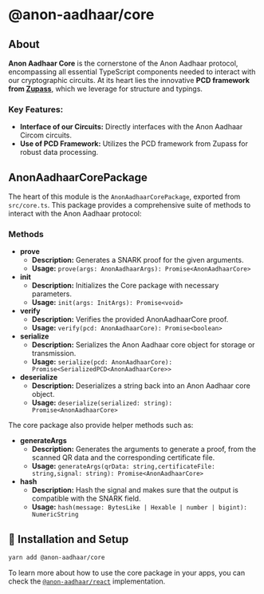 # @anon-aadhaar/core

## About

**Anon Aadhaar Core** is the cornerstone of the Anon Aadhaar protocol, encompassing all essential TypeScript components needed to interact with our cryptographic circuits. At its heart lies the innovative **PCD framework from [Zupass](https://github.com/proofcarryingdata/zupass)**, which we leverage for structure and typings.

### Key Features:

- **Interface of our Circuits:** Directly interfaces with the Anon Aadhaar Circom circuits.
- **Use of PCD Framework:** Utilizes the PCD framework from Zupass for robust data processing.

## AnonAadhaarCorePackage

The heart of this module is the `AnonAadhaarCorePackage`, exported from `src/core.ts`. This package provides a comprehensive suite of methods to interact with the Anon Aadhaar protocol:

### Methods

- **prove**
  - **Description:** Generates a SNARK proof for the given arguments.
  - **Usage:** `prove(args: AnonAadhaarArgs): Promise<AnonAadhaarCore>`
- **init**
  - **Description:** Initializes the Core package with necessary parameters.
  - **Usage:** `init(args: InitArgs): Promise<void>`
- **verify**
  - **Description:** Verifies the provided AnonAadhaarCore proof.
  - **Usage:** `verify(pcd: AnonAadhaarCore): Promise<boolean>`
- **serialize**
  - **Description:** Serializes the Anon Aadhaar core object for storage or transmission.
  - **Usage:** `serialize(pcd: AnonAadhaarCore): Promise<SerializedPCD<AnonAadhaarCore>>`
- **deserialize**
  - **Description:** Deserializes a string back into an Anon Aadhaar core object.
  - **Usage:** `deserialize(serialized: string): Promise<AnonAadhaarCore>`

The core package also provide helper methods such as:

- **generateArgs**
  - **Description:** Generates the arguments to generate a proof, from the scanned QR data and the corresponding certificate file.
  - **Usage:** `generateArgs(qrData: string,certificateFile: string,signal: string): Promise<AnonAadhaarCore>`
- **hash**
  - **Description:** Hash the signal and makes sure that the output is compatible with the SNARK field.
  - **Usage:** `hash(message: BytesLike | Hexable | number | bigint): NumericString`

## 📜 Installation and Setup

```bash
yarn add @anon-aadhaar/core
```

To learn more about how to use the core package in your apps, you can check the [`@anon-aadhaar/react`](../react/) implementation.
